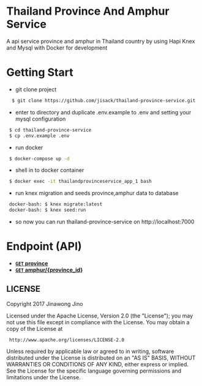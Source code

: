 # Thailand Province And Amphur Service
A api service province and amphur in Thailand country by using Hapi Knex and Mysql with Docker for development

# Getting Start
- git clone project
 ``` sh
   $ git clone https://github.com/jisack/thailand-province-service.git
 ```
- enter to directory and duplicate .env.example to .env and setting your mysql configuration
 ``` sh
  $ cd thailand-province-service
  $ cp .env.example .env
 ```
- run docker
 ``` sh
  $ docker-compose up -d
 ```
- shell in to docker container
 ``` sh
  $ docker exec -it thailandprovinceservice_app_1 bash
 ```
- run knex migration and seeds province,amphur data to database
 ``` sh
  docker-bash: $ knex migrate:latest
  docker-bash: $ knex seed:run
 ```
- so now you can run thailand-province-service on http://localhost:7000

# Endpoint (API)
 - **[<code>GET</code> province](http://localhost:7000/province)**
 - **[<code>GET</code> amphur/{province_id}](http://localhost:7000/amphurs/10)**
 
LICENSE
----

Copyright 2017 Jinawong Jino

Licensed under the Apache License, Version 2.0 (the "License");
you may not use this file except in compliance with the License.
You may obtain a copy of the License at

     http://www.apache.org/licenses/LICENSE-2.0

Unless required by applicable law or agreed to in writing, software
distributed under the License is distributed on an "AS IS" BASIS,
WITHOUT WARRANTIES OR CONDITIONS OF ANY KIND, either express or implied.
See the License for the specific language governing permissions and
limitations under the License.


   
 
